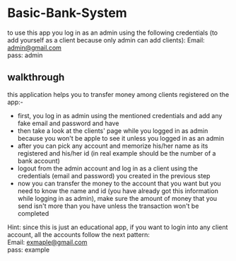 # Basic-Bank-System
to use this app you log in as an admin using the following credentials (to add yourself as a client because only admin can add clients): 
Email: admin@gmail.com  
pass: admin

## walkthrough
this application helps you to transfer money among clients registered on the app:-

- first, you log in as admin using the mentioned credentials and add any fake email and password and have
- then take a look at the clients' page while you logged in as admin because you won't be apple to see it unless you logged in as an admin
- after you can pick any account and memorize his/her name as its registered and his/her id (in real example should be the number of a bank account)
- logout from the admin account and log in as a client using the credentials (email and password) you created in the previous step
- now you can transfer the money to the account that you want but you need to know the name and id (you have already got this information while logging in as admin),   make sure the amount of money that you send isn't more than you have unless the transaction won't be completed

Hint: since this is just an educational app, if you want to login into any client account, all the accounts follow the next pattern:  
Email: exmaple@gmail.com  
pass: example
